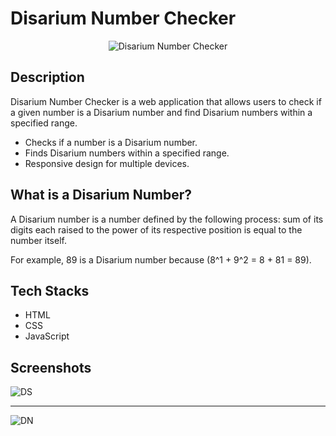 # Disarium Number Checker

<p align="center">
  <img src="Your_Disarium_Image_URL" alt="Disarium Number Checker">
</p>

## Description

Disarium Number Checker is a web application that allows users to check if a given number is a Disarium number and find Disarium numbers within a specified range.

- Checks if a number is a Disarium number.
- Finds Disarium numbers within a specified range.
- Responsive design for multiple devices.

## What is a Disarium Number?

A Disarium number is a number defined by the following process: sum of its digits each raised to the power of its respective position is equal to the number itself.

For example, 89 is a Disarium number because \(8^1 + 9^2 = 8 + 81 = 89\).

## Tech Stacks

- HTML
- CSS
- JavaScript

## Screenshots

![DS](https://github.com/Rakesh9100/CalcDiverse/assets/125949765/d998235e-3c00-457e-87f4-c6fe47205cbe)

<hr>


![DN](https://github.com/Rakesh9100/CalcDiverse/assets/125949765/9b7ede93-e02a-4491-9560-0373ef8a1848)
